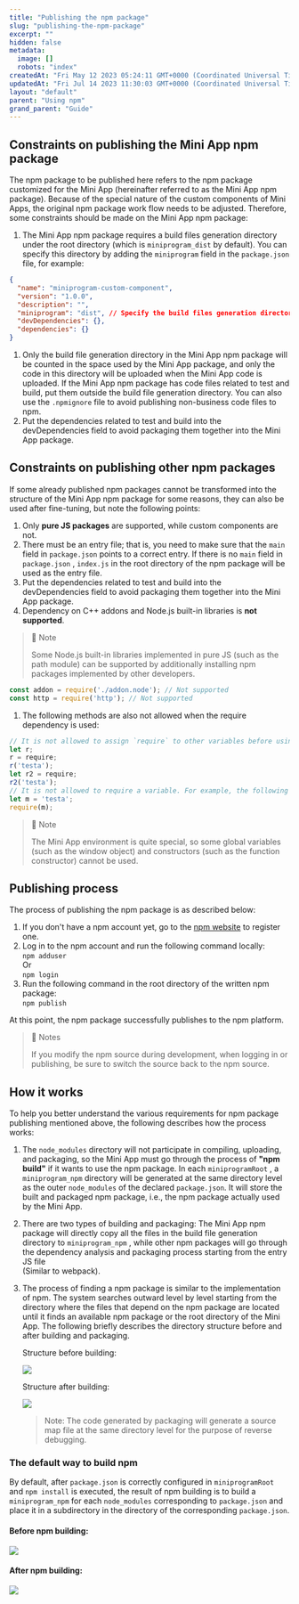 ```yaml
---
title: "Publishing the npm package"
slug: "publishing-the-npm-package"
excerpt: ""
hidden: false
metadata: 
  image: []
  robots: "index"
createdAt: "Fri May 12 2023 05:24:11 GMT+0000 (Coordinated Universal Time)"
updatedAt: "Fri Jul 14 2023 11:30:03 GMT+0000 (Coordinated Universal Time)"
layout: "default"
parent: "Using npm"
grand_parent: "Guide"
---
```

## Constraints on publishing the Mini App npm package

The npm package to be published here refers to the npm package customized for the Mini App (hereinafter referred to as the Mini App npm package). Because of the special nature of the custom components of Mini Apps, the original npm package work flow needs to be adjusted. Therefore, some constraints should be made on the Mini App npm package:

1. The Mini App npm package requires a build files generation directory under the root directory (which is `miniprogram_dist` by default). You can specify this directory by adding the `miniprogram` field in the `package.json` file, for example:

```json
{
  "name": "miniprogram-custom-component",
  "version": "1.0.0",
  "description": "",
  "miniprogram": "dist", // Specify the build files generation directory
  "devDependencies": {},
  "dependencies": {}
}
```

1. Only the build file generation directory in the Mini App npm package will be counted in the space used by the Mini App package, and only the code in this directory will be uploaded when the Mini App code is uploaded. If the Mini App npm package has code files related to test and build, put them outside the build file generation directory. You can also use the `.npmignore` file to avoid publishing non-business code files to npm.
2. Put the dependencies related to test and build into the devDependencies field to avoid packaging them together into the Mini App package.

## Constraints on publishing other npm packages

If some already published npm packages cannot be transformed into the structure of the Mini App npm package for some reasons, they can also be used after fine-tuning, but note the following points:

1. Only **pure JS packages** are supported, while custom components are not.
2. There must be an entry file; that is, you need to make sure that the `main` field in `package.json` points to a correct entry. If there is no `main` field in `package.json` , `index.js` in the root directory of the npm package will be used as the entry file.
3. Put the dependencies related to test and build into the devDependencies field to avoid packaging them together into the Mini App package.
4. Dependency on C++ addons and Node.js built-in libraries is **not supported**.

> 📘 Note
> 
> Some Node.js built-in libraries implemented in pure JS (such as the path module) can be supported by additionally installing npm packages implemented by other developers.

```javascript
const addon = require('./addon.node'); // Not supported
const http = require('http'); // Not supported
```

1. The following methods are also not allowed when the require dependency is used:

```javascript
// It is not allowed to assign `require` to other variables before using it. For example, the following code will not parse the dependencies:
let r;
r = require;
r('testa');
let r2 = require;
r2('testa');
// It is not allowed to require a variable. For example, the following code depends on the runtime and cannot parse the dependencies:
let m = 'testa';
require(m);
```

> 📘 Note
> 
> The Mini App environment is quite special, so some global variables (such as the window object) and constructors (such as the function constructor) cannot be used.

## Publishing process

The process of publishing the npm package is as described below:

1. If you don't have a npm account yet, go to the [npm website](https://www.npmjs.com/) to register one.
2. Log in to the npm account and run the following command locally:  
    `npm adduser`  
   Or  
    `npm login`
3. Run the following command in the root directory of the written npm package:  
   `npm publish`

At this point, the npm package successfully publishes to the npm platform.

> 📘 Notes
> 
> If you modify the npm source during development, when logging in or publishing, be sure to switch the source back to the npm source.

## How it works

To help you better understand the various requirements for npm package publishing mentioned above, the following describes how the process works:

1. The `node_modules` directory will not participate in compiling, uploading, and packaging, so the Mini App must go through the process of **"npm build"** if it wants to use the npm package. In each `miniprogramRoot` , a `miniprogram_npm` directory will be generated at the same directory level as the outer `node_modules` of the declared `package.json`. It will store the built and packaged npm package, i.e., the npm package actually used by the Mini App.
2. There are two types of building and packaging: The Mini App npm package will directly copy all the files in the build file generation directory to `miniprogram_npm` , while other npm packages will go through the dependency analysis and packaging process starting from the entry JS file  
   (Similar to webpack).
3. The process of finding a npm package is similar to the implementation of npm. The system searches outward level by level starting from the directory where the files that depend on the npm package are located until it finds an available npm package or the root directory of the Mini App. The following briefly describes the directory structure before and after building and packaging.

   Structure before building:

   ![](https://files.readme.io/75fd6e5-small-Screenshot_2023-05-12_at_11.09.45_AM.png)  

   Structure after building:

   ![](https://files.readme.io/950b882-small-Screenshot_2023-05-12_at_11.11.22_AM.png)

   > Note: The code generated by packaging will generate a source map file at the same directory level for the purpose of reverse debugging.

### The default way to build npm

By default, after `package.json` is correctly configured in `miniprogramRoot` and `npm install` is executed, the result of npm building is to build a `miniprogram_npm` for each `node_modules` corresponding to `package.json` and place it in a subdirectory in the directory of the corresponding `package.json`.

#### Before npm building:

![](https://files.readme.io/5fadd36-small-Screenshot_2023-05-12_at_11.18.58_AM.png)

#### After npm building:

![](https://files.readme.io/0a034c7-small-Screenshot_2023-05-12_at_11.19.52_AM.png)
